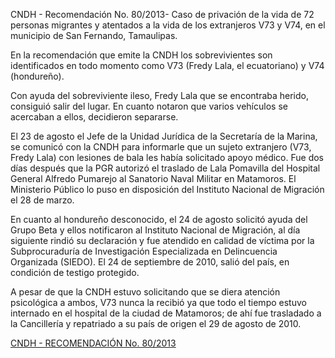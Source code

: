 <p>CNDH - Recomendación No. 80/2013- Caso de privación de la vida de 72 personas migrantes y atentados a la vida de los extranjeros V73 y V74, en el municipio de San Fernando, Tamaulipas.</p>
<p>En la recomendación que emite la CNDH los sobrevivientes son identificados en todo momento como V73 (Fredy Lala, el ecuatoriano) y V74 (hondureño).</p>
<p>Con ayuda del sobreviviente ileso, Fredy Lala que se encontraba herido, consiguió salir del lugar. En cuanto notaron que varios vehículos se acercaban a ellos, decidieron separarse.</p>
<p>El 23 de agosto el Jefe de la Unidad Jurídica de la Secretaría de la Marina, se comunicó con la CNDH para informarle que un sujeto extranjero (V73, Fredy Lala) con lesiones de bala les había solicitado apoyo médico. Fue dos días después que la PGR autorizó el traslado de Lala Pomavilla del Hospital General Alfredo Pumarejo al Sanatorio Naval Militar en Matamoros. El Ministerio Público lo puso en disposición del Instituto Nacional de Migración el 28 de marzo.</p>
<p>En cuanto al hondureño desconocido, el 24 de agosto solicitó ayuda del Grupo Beta y ellos notificaron al Instituto Nacional de Migración, al día siguiente rindió su declaración y fue atendido en calidad de víctima por la Subprocuraduría de Investigación Especializada en Delincuencia Organizada (SIEDO). El 24 de septiembre de 2010, salió del país, en condición de testigo protegido.</p>
<p>A pesar de que la CNDH estuvo solicitando que se diera atención psicológica a ambos, V73 nunca la recibió ya que todo el tiempo estuvo internado en el  hospital de la ciudad de Matamoros; de ahí fue trasladado a la Cancillería y repatriado a su país de origen el 29 de agosto de 2010.</p>

<p><a href="http://www.cndh.org.mx/sites/all/fuentes/documentos/Recomendaciones/2013/REC_2013_080.pdf">CNDH - RECOMENDACIÓN No. 80/2013</a></p>